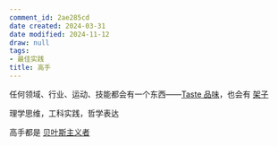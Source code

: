```yaml
---
comment_id: 2ae285cd
date created: 2024-03-31
date modified: 2024-11-12
draw: null
tags:
- 最佳实践
title: 高手
---
```

任何领域、行业、运动、技能都会有一个东西——[Taste 品味](2%20第二大脑/2%20飞轮/2%20认知系统/Taste%20品味.md)，也会有 [架子](架子.md)

理学思维，工科实践，哲学表达

高手都是 [贝叶斯主义者](贝叶斯主义者.md)
